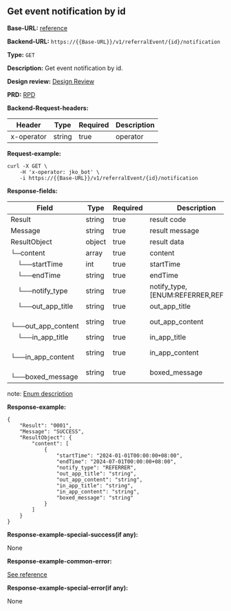 #
## Get event notification by id

**Base-URL:** [reference](https://jkopay.atlassian.net/wiki/spaces/RD4/pages/53215233/jkopay-referral-svc+Base-URL+reference)

**Backend-URL:** `https://{{Base-URL}}/v1/referralEvent/{id}/notification`

**Type:** `GET`

**Description:** Get event notification by id.

**Design review:** [Design Review](https://jkopay.atlassian.net/wiki/spaces/RD4/pages/33424007/referral+code+Design+Review)

**PRD:** [RPD](https://jkopay.atlassian.net/wiki/spaces/PM/pages/29687846)

**Backend-Request-headers:**

| Header     | Type   | Required | Description |
|------------|--------|----------|-------------|
| x-operator | string | true     | operator    |

**Request-example:**
```
curl -X GET \
    -H 'x-operator: jko_bot' \
    -i https://{{Base-URL}}/v1/referralEvent/{id}/notification
```

**Response-fields:**

| Field                    | Type   | Required | Description                          |
|--------------------------|--------|----------|--------------------------------------|
| Result                   | string | true     | result code                          |
| Message                  | string | true     | result message                       |
| ResultObject             | object | true     | result data                          |
| └─content                | array  | true     | content                              |
| &emsp;└──startTime       | int    | true     | startTime                            |
| &emsp;└──endTime         | string | true     | endTime                              |
| &emsp;└──notify_type     | string | true     | notify_type, [ENUM:REFERRER,REFEREE] |
| &emsp;└──out_app_title   | string | true     | out_app_title                        |
| &emsp;└──out_app_content | string | true     | out_app_content                      |
| &emsp;└──in_app_title    | string | true     | in_app_title                         |
| &emsp;└──in_app_content  | string | true     | in_app_content                       |
| &emsp;└──boxed_message   | string | true     | boxed_message                        |

note: [Enum description](https://enum_place)

**Response-example:**
```
{
    "Result": "0001",
    "Message": "SUCCESS",
    "ResultObject": {
        "content": [
            {
                "startTime": "2024-01-01T00:00:00+08:00",
                "endTime": "2024-07-01T00:00:00+08:00",
                "notify_type": "REFERRER",
                "out_app_title": "string",
                "out_app_content": "string",
                "in_app_title": "string",
                "in_app_content": "string",
                "boxed_message": "string"
            }
        ]
    }
}
```

**Response-example-special-success(if any):**

None

**Response-example-common-error:**

[See reference](https://jkopay.atlassian.net/wiki/spaces/RD4/pages/29852060/jkopay-app-svc+result+code)

**Response-example-special-error(if any):**

None